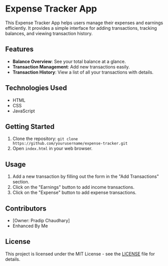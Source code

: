 # Expense Tracker App

This Expense Tracker App helps users manage their expenses and earnings efficiently. It provides a simple interface for adding transactions, tracking balances, and viewing transaction history.

## Features

- **Balance Overview**: See your total balance at a glance.
- **Transaction Management**: Add new transactions easily.
- **Transaction History**: View a list of all your transactions with details.

## Technologies Used

- HTML
- CSS
- JavaScript

## Getting Started

1. Clone the repository: `git clone https://github.com/yourusername/expense-tracker.git`
2. Open `index.html` in your web browser.

## Usage

1. Add a new transaction by filling out the form in the "Add Transactions" section.
2. Click on the "Earnings" button to add income transactions.
3. Click on the "Expense" button to add expense transactions.


## Contributors

- [Owner: Pradip Chaudhary]
- Enhanced By Me

## License

This project is licensed under the MIT License - see the [LICENSE](LICENSE) file for details.
